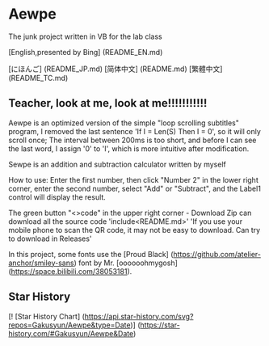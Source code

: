 # Aewpe
The junk project written in VB for the lab class

[English,presented by Bing] (README_EN.md)

[にほんご] (README_JP.md) [简体中文] (README.md) [繁體中文] (README_TC.md)
## Teacher, look at me, look at me!!!!!!!!!!!
 Aewpe is an optimized version of the simple "loop scrolling subtitles" program, I removed the last sentence 'If I = Len(S) Then I = 0', so it will only scroll once; The interval between 200ms is too short, and before I can see the last word, I assign '0' to 'I', which is more intuitive after modification.

Sewpe is an addition and subtraction calculator written by myself
 
How to use: Enter the first number, then click "Number 2" in the lower right corner, enter the second number, select "Add" or "Subtract", and the Label1 control will display the result.
 
The green button "<>code" in the upper right corner - Download Zip can download all the source code 'include<README.md>' 'If you use your mobile phone to scan the QR code, it may not be easy to download. Can try to download in Releases'
 
In this project, some fonts use the [Proud Black] (https://github.com/atelier-anchor/smiley-sans) font by Mr. [oooooohmygosh] (https://space.bilibili.com/38053181).
## Star History
[! [Star History Chart] (https://api.star-history.com/svg?repos=Gakusyun/Aewpe&type=Date)] (https://star-history.com/#Gakusyun/Aewpe&Date)
